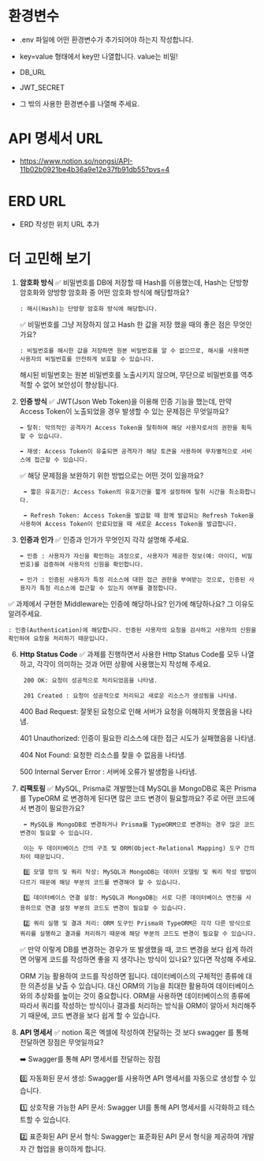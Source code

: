 # 환경변수
- .env 파일에 어떤 환경변수가 추가되어야 하는지 작성합니다.
- key=value 형태에서 key만 나열합니다. value는 비밀!

- DB_URL
- JWT_SECRET
- 그 밖의 사용한 환경변수를 나열해 주세요.

# API 명세서 URL
- https://www.notion.so/nongsi/API-11b02b0921be4b36a9e12e37fb91db55?pvs=4

# ERD URL
- ERD 작성한 위치 URL 추가

# 더 고민해 보기
1. **암호화 방식**
    ✅ 비밀번호를 DB에 저장할 때 Hash를 이용했는데, Hash는 단방향 암호화와 양방향 암호화 중 어떤 암호화 방식에 해당할까요?

       : 해시(Hash)는 단방향 암호화 방식에 해당합니다.

    ✅ 비밀번호를 그냥 저장하지 않고 Hash 한 값을 저장 했을 때의 좋은 점은 무엇인가요?

       : 비밀번호를 해시한 값을 저장하면 원본 비밀번호를 알 수 없으므로, 해시를 사용하면 사용자의 비밀번호를 안전하게 보호할 수 있습니다. 
	해시된 비밀번호는 원본 비밀번호를 노출시키지 않으며, 무단으로 비밀번호를 역추적할 수 없어 보안성이 향상됩니다.

3. **인증 방식**
    ✅ JWT(Json Web Token)을 이용해 인증 기능을 했는데, 만약 Access Token이 노출되었을 경우 발생할 수 있는 문제점은 무엇일까요?

       ➡️ 탈취: 악의적인 공격자가 Access Token을 탈취하여 해당 사용자로서의 권한을 획득할 수 있습니다.

       ➡️ 재생: Access Token이 유출되면 공격자가 해당 토큰을 사용하여 무차별적으로 서비스에 접근할 수 있습니다.

    ✅ 해당 문제점을 보완하기 위한 방법으로는 어떤 것이 있을까요?

        ➡️ 짧은 유효기간: Access Token의 유효기간을 짧게 설정하여 탈취 시간을 최소화합니다.
   
   		➡️ Refresh Token: Access Token을 발급할 때 함께 발급되는 Refresh Token을 사용하여 Access Token이 만료되었을 때 새로운 Access Token을 발급합니다.

5. **인증과 인가**
   ✅ 인증과 인가가 무엇인지 각각 설명해 주세요.

       ➡️ 인증 : 사용자가 자신을 확인하는 과정으로, 사용자가 제공한 정보(예: 아이디, 비밀번호)를 검증하여 사용자의 신원을 확인합니다.

       ➡️ 인가 : 인증된 사용자가 특정 리소스에 대한 접근 권한을 부여받는 것으로, 인증된 사용자가 특정 리소스에 접근할 수 있는지 여부를 결정합니다.
    
  ✅ 과제에서 구현한 Middleware는 인증에 해당하나요? 인가에 해당하나요? 그 이유도 알려주세요.
   
    : 인증(Authentication)에 해당합니다. 인증된 사용자의 요청을 검사하고 사용자의 신원을 확인하여 요청을 처리하기 때문입니다.

6. **Http Status Code**
   ✅ 과제를 진행하면서 사용한 Http Status Code를 모두 나열하고, 각각이 의미하는 것과 어떤 상황에 사용했는지 작성해 주세요.

     	200 OK: 요청이 성공적으로 처리되었음을 나타냄.

     	201 Created : 요청이 성공적으로 처리되고 새로운 리소스가 생성됨을 나타냄.
	
 	400 Bad Request: 잘못된 요청으로 인해 서버가 요청을 이해하지 못했음을 나타냄.
	
	401 Unauthorized: 인증이 필요한 리소스에 대한 접근 시도가 실패했음을 나타냄.
	
	404 Not Found: 요청한 리소스를 찾을 수 없음을 나타냄.
	
	500 Internal Server Error : 서버에 오류가 발생함을 나타냄.

7. **리팩토링**
    ✅ MySQL, Prisma로 개발했는데 MySQL을 MongoDB로 혹은 Prisma 를 TypeORM 로 변경하게 된다면 많은 코드 변경이 필요할까요? 주로 어떤 코드에서 변경이 필요한가요?

		➡️ MySQL을 MongoDB로 변경하거나 Prisma를 TypeORM으로 변경하는 경우 많은 코드 변경이 필요할 수 있습니다.

   		이는 두 데이터베이스 간의 구조 및 ORM(Object-Relational Mapping) 도구 간의 차이 때문입니다.
	
 		0️⃣ 모델 정의 및 쿼리 작성: MySQL과 MongoDB는 데이터 모델링 및 쿼리 작성 방법이 다르기 때문에 해당 부분의 코드를 변경해야 할 수 있습니다.

   		1️⃣ 데이터베이스 연결 설정: MySQL과 MongoDB는 서로 다른 데이터베이스 엔진을 사용하므로 연결 설정 부분의 코드도 변경이 필요할 수 있습니다.
	
 		2️⃣ 쿼리 실행 및 결과 처리: ORM 도구인 Prisma와 TypeORM은 각각 다른 방식으로 쿼리를 실행하고 결과를 처리하기 때문에 해당 부분의 코드도 변경이 필요할 수 있습니다.
      
    ✅ 만약 이렇게 DB를 변경하는 경우가 또 발생했을 때, 코드 변경을 보다 쉽게 하려면 어떻게 코드를 작성하면 좋을 지 생각나는 방식이 있나요? 있다면 작성해 주세요.

      ORM 기능 활용하여 코드를 작성하면 됩니다. 데이터베이스의 구체적인 종류에 대한 의존성을 낮출 수 있습니다. 대신 ORM의 기능을 최대한 활용하여 데이터베이스와의 추상화를 높이는 것이 중요합니다.
      ORM을 사용하면 데이터베이스의 종류에 따라서 쿼리를 작성하는 방식이나 결과를 처리하는 방식을 ORM이 알아서 처리해주기 때문에, 코드 변경을 보다 쉽게 할 수 있습니다.


9. **API 명세서**
    ✅ notion 혹은 엑셀에 작성하여 전달하는 것 보다 swagger 를 통해 전달하면 장점은 무엇일까요?
	
 	➡️ Swagger를 통해 API 명세서를 전달하는 장점

	0️⃣ 자동화된 문서 생성: Swagger를 사용하면 API 명세서를 자동으로 생성할 수 있습니다.
	
 	1️⃣ 상호작용 가능한 API 문서: Swagger UI를 통해 API 명세서를 시각화하고 테스트할 수 있습니다.
	
 	2️⃣ 표준화된 API 문서 형식: Swagger는 표준화된 API 문서 형식을 제공하여 개발자 간 협업을 용이하게 합니다.
